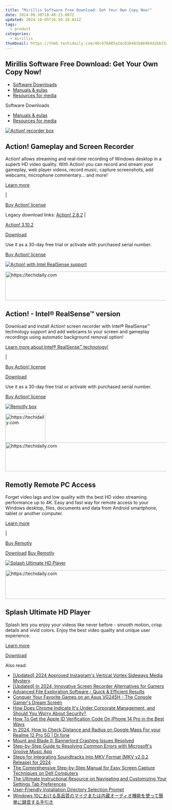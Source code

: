 ```yaml
---
title: "Mirillis Software Free Download: Get Your Own Copy Now!"
date: 2024-09-30T18:48:23.007Z
updated: 2024-10-05T16:59:18.011Z
tags:
  - product
categories:
  - mirillis
thumbnail: https://thmb.techidaily.com/40c676885a2dc616461b86984d2bb33aa0260b3072dcf3b79b657b93df0cfe34.jpg
---
```


## Mirillis Software Free Download: Get Your Own Copy Now!

* [Software Downloads](https://tools.techidaily.com/mirillis/products/)
* [Manuals & eulas](https://tools.techidaily.com/mirillis/products/)
* [Resources for media](https://tools.techidaily.com/mirillis/products/)

Software Downloads

* [Manuals & eulas](https://tools.techidaily.com/mirillis/products/)
* [Resources for media](https://tools.techidaily.com/mirillis/products/)

[![Action! recorder box](https://mirillis.com/res/old/media/images/download/box_03.png)](https://tools.techidaily.com/mirillis/products/) 

## **Action!** Gameplay and Screen Recorder

Action! allows streaming and real-time recording of Windows desktop in a superb HD video quality. With Action! you can record and stream your gameplay, web player videos, record music, capture screenshots, add webcams, microphone commentary... and more!

[Learn more](https://tools.techidaily.com/mirillis/products/) 

 |

[Buy Action! license](https://tools.techidaily.com/mirillis/products/)
  
  
Legacy download links: [Action! 2.8.2](https://tools.techidaily.com/mirillis/products/) | 

[Action! 3.10.2](https://tools.techidaily.com/mirillis/products/)

[Download](https://tools.techidaily.com/mirillis/products/) 

Use it as a 30-day free trial or activate with purchased serial number.

[Buy Action! license](https://tools.techidaily.com/mirillis/products/) 

[![Action! with Intel RealSense support](https://mirillis.com/res/old/media/images/download/box_03-action-intel-realsense.png)](https://tools.techidaily.com/mirillis/products/) 

<!-- affiliate ads begin -->
<a href="https://appsumo.8odi.net/c/5597632/2118323/7443" target="_top" id="2118323">
  <img src="//a.impactradius-go.com/display-ad/7443-2118323" border="0" alt="https://techidaily.com" width="728" height="90"/>
</a>
<img height="0" width="0" src="https://appsumo.8odi.net/i/5597632/2118323/7443" style="position:absolute;visibility:hidden;" border="0" />
<!-- affiliate ads end -->

## **Action!** \- Intel® RealSense™ version

Download and install Action! screen recorder with Intel® RealSense™ technology support and add webcams to your screen and gameplay recordings using automatic background removal option!

[Learn more about Intel® RealSense™ technology!](https://tools.techidaily.com/mirillis/products/) 

 |

[Buy Action! license](https://tools.techidaily.com/mirillis/products/)

[Download](https://tools.techidaily.com/mirillis/products/) 

Use it as a 30-day free trial or activate with purchased serial number.

[Buy Action! license](https://tools.techidaily.com/mirillis/products/) 

[![Remotly box](https://mirillis.com/res/old/media/images/download/box_06.png)](https://tools.techidaily.com/mirillis/products/) 

<!-- affiliate ads begin -->
<a href="https://aligracehair.sjv.io/c/5597632/2135351/19272" target="_top" id="2135351">
  <img src="//a.impactradius-go.com/display-ad/19272-2135351" border="0" alt="https://techidaily.com" width="125" height="90"/>
</a>
<img height="0" width="0" src="https://aligracehair.sjv.io/i/5597632/2135351/19272" style="position:absolute;visibility:hidden;" border="0" />
<!-- affiliate ads end -->

<!-- affiliate ads begin -->
<a href="https://imp.i357552.net/c/5597632/1001446/11832" target="_top" id="1001446">
  <img src="//a.impactradius-go.com/display-ad/11832-1001446" border="0" alt="https://techidaily.com" width="728" height="90"/>
</a>
<img height="0" width="0" src="https://imp.i357552.net/i/5597632/1001446/11832" style="position:absolute;visibility:hidden;" border="0" />
<!-- affiliate ads end -->

## **Remotly** Remote PC Access

Forget video lags and low quality with the best HD video streaming performance up to 4K. Easy and fast way for remote access to your Windows desktop, files, documents and data from Android smartphone, tablet or another computer.

[Learn more](https://tools.techidaily.com/mirillis/products/) 

 |

[Buy Remotly](https://remotly.com/plans)

[Download](https://remotly.com/download) [Buy Remotly](https://remotly.com/plans) 

[![Splash Ultimate HD Player](https://mirillis.com/res/old/media/images/download/box_08.png)](https://tools.techidaily.com/mirillis/products/) 

<!-- affiliate ads begin -->
<a href="https://aligracehair.sjv.io/c/5597632/2087253/19272" target="_top" id="2087253">
  <img src="//a.impactradius-go.com/display-ad/19272-2087253" border="0" alt="https://techidaily.com" width="728" height="90"/>
</a>
<img height="0" width="0" src="https://aligracehair.sjv.io/i/5597632/2087253/19272" style="position:absolute;visibility:hidden;" border="0" />
<!-- affiliate ads end -->

## **Splash** Ultimate HD Player

Splash lets you enjoy your videos like never before - smooth motion, crisp details and vivid colors. Enjoy the best video quality and unique user experience.

[Learn more](https://tools.techidaily.com/mirillis/products/) 

[Download](https://tools.techidaily.com/mirillis/products/)

<ins class="adsbygoogle"
     style="display:block"
     data-ad-format="autorelaxed"
     data-ad-client="ca-pub-7571918770474297"
     data-ad-slot="1223367746"></ins>

<ins class="adsbygoogle"
     style="display:block"
     data-ad-client="ca-pub-7571918770474297"
     data-ad-slot="8358498916"
     data-ad-format="auto"
     data-full-width-responsive="true"></ins>

<span class="atpl-alsoreadstyle">Also read:</span>
<div><ul>
<li><a href="https://article-posts.techidaily.com/updated-2024-approved-instagrams-vertical-vortex-sideways-media-mystery/"><u>[Updated] 2024 Approved Instagram's Vertical Vortex Sideways Media Mystery</u></a></li>
<li><a href="https://screen-activity-recording.techidaily.com/updated-in-2024-innovative-screen-recorder-alternatives-for-gamers/"><u>[Updated] In 2024, Innovative Screen Recorder Alternatives for Gamers</u></a></li>
<li><a href="https://fox-useful.techidaily.com/advanced-file-exploration-software-quick-and-efficient-results/"><u>Advanced File Exploration Software - Quick & Efficient Results</u></a></li>
<li><a href="https://buynow-help.techidaily.com/conquer-your-favorite-games-on-an-asus-vg245h-the-console-gamers-dream-screen/"><u>Conquer Your Favorite Games on an Asus VG245H - The Console Gamer's Dream Screen</u></a></li>
<li><a href="https://fox-useful.techidaily.com/how-does-chrome-indicate-its-under-corporate-management-and-should-you-worry-about-security/"><u>How Does Chrome Indicate It's Under Corporate Management, and Should You Worry About Security?</u></a></li>
<li><a href="https://apple-account.techidaily.com/how-to-get-the-apple-id-verification-code-on-iphone-14-pro-in-the-best-ways-by-drfone-ios/"><u>How To Get the Apple ID Verification Code On iPhone 14 Pro in the Best Ways</u></a></li>
<li><a href="https://android-location-track.techidaily.com/in-2024-how-to-check-distance-and-radius-on-google-maps-for-your-realme-12-pro-5g-drfone-by-drfone-virtual-android/"><u>In 2024, How to Check Distance and Radius on Google Maps For your Realme 12 Pro 5G | Dr.fone</u></a></li>
<li><a href="https://win-solutions.techidaily.com/mount-and-blade-ii-bannerlord-crashing-issues-resolved/"><u>Mount and Blade II: Bannerlord Crashing Issues Resolved</u></a></li>
<li><a href="https://fox-useful.techidaily.com/step-by-step-guide-to-resolving-common-errors-with-microsofts-groove-music-app/"><u>Step-by-Step Guide to Resolving Common Errors with Microsoft's Groove Music App</u></a></li>
<li><a href="https://sound-tweaking.techidaily.com/steps-for-integrating-soundtracks-into-mkv-format-mkv-v202-release-for-2024/"><u>Steps for Integrating Soundtracks Into MKV Format (MKV v2.0.2 Release) for 2024</u></a></li>
<li><a href="https://fox-useful.techidaily.com/the-comprehensive-step-by-step-manual-for-easy-screen-capture-techniques-on-dell-computers/"><u>The Comprehensive Step-by-Step Manual for Easy Screen Capture Techniques on Dell Computers</u></a></li>
<li><a href="https://fox-useful.techidaily.com/the-ultimate-instructional-resource-on-navigating-and-customizing-your-settings-tab-preferences/"><u>The Ultimate Instructional Resource on Navigating and Customizing Your Settings Tab Preferences</u></a></li>
<li><a href="https://fox-useful.techidaily.com/user-friendly-installation-directory-selection-prompt/"><u>User-Friendly Installation Directory Selection Prompt</u></a></li>
<li><a href="https://video-capture.techidaily.com/1726029480265-windows-10/"><u>Windows 10における高品質のマイクまたは内蔵オーディオ機能を使って簡単に録音する手引き</u></a></li>
</ul></div>

